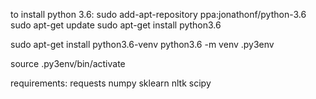 to install python 3.6:
sudo add-apt-repository ppa:jonathonf/python-3.6
sudo apt-get update
sudo apt-get install python3.6


sudo apt-get install python3.6-venv
python3.6 -m venv .py3env

source .py3env/bin/activate


requirements:
    requests
    numpy
    sklearn
    nltk
    scipy
